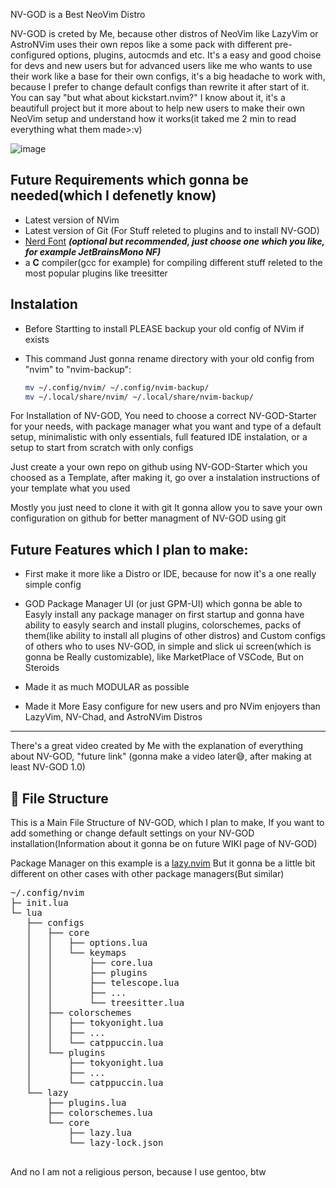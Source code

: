 NV-GOD is a Best NeoVim Distro

NV-GOD is creted by Me, because other distros of NeoVim like LazyVim or AstroNVim uses their own repos like a some pack with different pre-configured options, plugins, autocmds and etc. It's a easy and good choise for devs and new users but for advanced users like me who wants to use their work like a base for their own configs, it's a big headache to work with, because I prefer to change default configs than rewrite it after start of it.
You can say "but what about kickstart.nvim?" I know about it, it's a beautifull project but it more about to help new users to make their own NeoVim setup and understand how it works(it taked me 2 min to read everything what them made>:v)

![image](https://user-images.githubusercontent.com/292349/211285846-0b7bb3bf-0462-4029-b64c-4ee1d037fc1c.png)



## Future Requirements which gonna be needed(which I defenetly know)
- Latest version of NVim
- Latest version of Git (For Stuff releted to plugins and to install NV-GOD)
- [Nerd Font](https://www.nerdfonts.com/) **_(optional but recommended, just choose one which you like, for example JetBrainsMono NF)_**
- a **C** compiler(gcc for example) for compiling different stuff releted to the most popular plugins like treesitter

## Instalation

- Before Startting to install PLEASE backup your old config of NVim if exists
- This command Just gonna rename directory with your old config from "nvim" to "nvim-backup":

  ```sh
  mv ~/.config/nvim/ ~/.config/nvim-backup/
  mv ~/.local/share/nvim/ ~/.local/share/nvim-backup/
  ```

For Installation of NV-GOD, You need to choose a correct NV-GOD-Starter for your needs, with package manager what you want and type of a default setup, minimalistic with only essentials, full featured IDE instalation, or a setup to start from scratch with only configs

Just create a your own repo on github using NV-GOD-Starter which you choosed as a Template, after making it, go over a instalation instructions of your template what you used

Mostly you just need to clone it with git
It gonna allow you to save your own configuration on github for better managment of NV-GOD using git 

## Future Features which I plan to make:

- First make it more like a Distro or IDE, because for now it's a one really simple config

- GOD Package Manager UI (or just GPM-UI) which gonna be able to Easyly install any package manager on first startup and gonna have ability to easyly search and install plugins, colorschemes, packs of them(like ability to install all plugins of other distros) and Custom configs of others who to uses NV-GOD, in simple and slick ui screen(which is gonna be Really customizable), like MarketPlace of VSCode, But on Steroids

- Made it as much MODULAR as possible

- Made it More Easy configure for new users and pro NVim enjoyers than LazyVim, NV-Chad, and AstroNVim Distros

---

There's a great video created by Me with the explanation of everything about NV-GOD, "future link"
(gonna make a video later😅, after making at least NV-GOD 1.0)

## 📂 File Structure

This is a Main File Structure of NV-GOD, which I plan to make, If you want to add something or change default settings on your NV-GOD installation(Information about it gonna be on future WIKI page of NV-GOD)

Package Manager on this example is a [lazy.nvim](https://github.com/folke/lazy.nvim)
But it gonna be a little bit different on other cases with other package managers(But similar)

<pre>
~/.config/nvim
├─ init.lua
└─ lua
   ├── configs
   │   ├── core
   │   │   ├── options.lua
   │   │   └── keymaps
   │   │       ├── core.lua
   │   │       ├── plugins
   │   │       ├── telescope.lua
   │   │       ├── ...
   │   │       └── treesitter.lua
   │   ├── colorschemes
   │   │   ├── tokyonight.lua
   │   │   ├── ...
   │   │   └── catppuccin.lua
   │   └── plugins
   │       ├── tokyonight.lua
   │       ├── ...
   │       └── catppuccin.lua
   └── lazy
       ├── plugins.lua
       ├── colorschemes.lua
       └── core
           ├── lazy.lua
           └── lazy-lock.json

</pre>

And no I am not a religious person, because I use gentoo, btw
